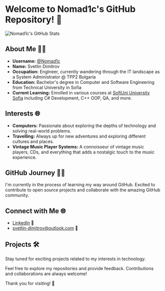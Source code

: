 # Welcome to Nomad1c's GitHub Repository! 🚀

![Nomad1c's GitHub Stats](https://github-readme-stats.vercel.app/api?username=Nomad1c&show_icons=true&theme=radical)

## About Me 🧑‍💻

- **Username:** [@Nomad1c](https://github.com/Nomad1c)
- **Name:** Svetlin Dimitrov
- **Occupation:** Engineer, currently wandering through the IT landscape as a System Administrator @ TPP2 Bulgaria
- **Education:** Bachelor's degree in Computer and Software Engineering from Technical University in Sofia
- **Current Learning:** Enrolled in various courses at [SoftUni University Sofia](https://softuni.bg/) including C# Development, C++ OOP, QA, and more.

## Interests 🌐

- **Computers:** Passionate about exploring the depths of technology and solving real-world problems.
- **Travelling:** Always up for new adventures and exploring different cultures and places.
- **Vintage Music Player Systems:** A connoisseur of vintage music players, CDs, and everything that adds a nostalgic touch to the music experience.

## GitHub Journey 🚶‍♂️

I'm currently in the process of learning my way around GitHub. Excited to contribute to open source projects and collaborate with the amazing GitHub community.

## Connect with Me 🌐

- [LinkedIn](https://www.linkedin.com/in/svetlin-dimitrov/) 💼
- [svеtlin-dimitrov@outlook.com](mailto:svеtlin-dimitrov@outlook.com) 📧

## Projects 🛠️

Stay tuned for exciting projects related to my interests in technology.

Feel free to explore my repositories and provide feedback. Contributions and collaborations are always welcome!

Thank you for visiting! 🎉
